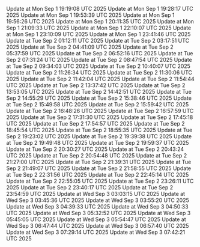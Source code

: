 Update at Mon Sep  1 19:19:08 UTC 2025
Update at Mon Sep  1 19:28:17 UTC 2025
Update at Mon Sep  1 19:53:39 UTC 2025
Update at Mon Sep  1 19:56:26 UTC 2025
Update at Mon Sep  1 20:11:35 UTC 2025
Update at Mon Sep  1 21:09:33 UTC 2025
Update at Mon Sep  1 22:10:07 UTC 2025
Update at Mon Sep  1 23:10:09 UTC 2025
Update at Mon Sep  1 23:41:46 UTC 2025
Update at Tue Sep  2 01:12:11 UTC 2025
Update at Tue Sep  2 03:17:51 UTC 2025
Update at Tue Sep  2 04:41:09 UTC 2025
Update at Tue Sep  2 05:37:59 UTC 2025
Update at Tue Sep  2 06:52:16 UTC 2025
Update at Tue Sep  2 07:31:24 UTC 2025
Update at Tue Sep  2 08:47:54 UTC 2025
Update at Tue Sep  2 09:34:03 UTC 2025
Update at Tue Sep  2 10:40:07 UTC 2025
Update at Tue Sep  2 11:26:34 UTC 2025
Update at Tue Sep  2 11:30:06 UTC 2025
Update at Tue Sep  2 11:42:04 UTC 2025
Update at Tue Sep  2 11:54:44 UTC 2025
Update at Tue Sep  2 13:37:42 UTC 2025
Update at Tue Sep  2 13:53:05 UTC 2025
Update at Tue Sep  2 14:42:51 UTC 2025
Update at Tue Sep  2 14:55:29 UTC 2025
Update at Tue Sep  2 15:38:46 UTC 2025
Update at Tue Sep  2 15:49:58 UTC 2025
Update at Tue Sep  2 15:59:42 UTC 2025
Update at Tue Sep  2 16:48:26 UTC 2025
Update at Tue Sep  2 16:57:59 UTC 2025
Update at Tue Sep  2 17:31:30 UTC 2025
Update at Tue Sep  2 17:45:18 UTC 2025
Update at Tue Sep  2 17:54:57 UTC 2025
Update at Tue Sep  2 18:45:54 UTC 2025
Update at Tue Sep  2 18:55:35 UTC 2025
Update at Tue Sep  2 19:23:02 UTC 2025
Update at Tue Sep  2 19:39:38 UTC 2025
Update at Tue Sep  2 19:49:48 UTC 2025
Update at Tue Sep  2 19:59:37 UTC 2025
Update at Tue Sep  2 20:30:27 UTC 2025
Update at Tue Sep  2 20:43:24 UTC 2025
Update at Tue Sep  2 20:54:48 UTC 2025
Update at Tue Sep  2 21:27:00 UTC 2025
Update at Tue Sep  2 21:39:31 UTC 2025
Update at Tue Sep  2 21:49:07 UTC 2025
Update at Tue Sep  2 21:58:55 UTC 2025
Update at Tue Sep  2 22:31:56 UTC 2025
Update at Tue Sep  2 22:45:14 UTC 2025
Update at Tue Sep  2 22:55:05 UTC 2025
Update at Tue Sep  2 23:26:11 UTC 2025
Update at Tue Sep  2 23:40:17 UTC 2025
Update at Tue Sep  2 23:54:59 UTC 2025
Update at Wed Sep  3 03:03:15 UTC 2025
Update at Wed Sep  3 03:45:36 UTC 2025
Update at Wed Sep  3 03:55:20 UTC 2025
Update at Wed Sep  3 04:39:33 UTC 2025
Update at Wed Sep  3 04:50:33 UTC 2025
Update at Wed Sep  3 05:32:52 UTC 2025
Update at Wed Sep  3 05:45:05 UTC 2025
Update at Wed Sep  3 05:54:47 UTC 2025
Update at Wed Sep  3 06:47:44 UTC 2025
Update at Wed Sep  3 06:57:40 UTC 2025
Update at Wed Sep  3 07:29:14 UTC 2025
Update at Wed Sep  3 07:42:21 UTC 2025
